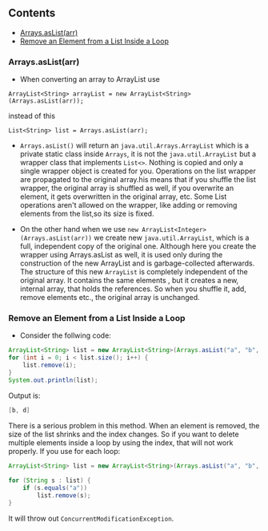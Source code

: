 ## Contents

* [Arrays.asList(arr)](#arrays.aslist(arr))
* [Remove an Element from a List Inside a Loop](#remove-an-element-from-a-list-inside-a-loop)


### Arrays.asList(arr) 

* When converting an array to ArrayList use 

```ArrayList<String> arrayList = new ArrayList<String>(Arrays.asList(arr));```

instead of this

```List<String> list = Arrays.asList(arr);```

* ```Arrays.asList()``` will return an ```java.util.Arrays.ArrayList``` which is a private static class inside ```Arrays```, it is not the ```java.util.ArrayList``` but a wrapper class that implements ```List<>```.
Nothing is copied and only a single wrapper object is created for you. Operations on the list wrapper are propagated to the original array.his means that if you shuffle the list wrapper, the original array is shuffled as well, if you overwrite an element, it gets overwritten in the original array, etc.
Some List operations aren't allowed on the wrapper, like adding or removing elements from the list,so its size is fixed.

* On the other hand when we use
``` new ArrayList<Integer>(Arrays.asList(arr)) ```
we create new ```java.util.ArrayList```, which is a full, independent copy of the original one. Although here you create the wrapper using Arrays.asList as well, 
it is used only during the construction of the new ArrayList and is garbage-collected afterwards. The structure of this new ```ArrayList``` is completely independent of the original array. 
It contains the same elements , but it creates a new, internal array, that holds the references. So when you shuffle it, add, remove elements etc., the original array is unchanged.

### Remove an Element from a List Inside a Loop

* Consider the follwing code: 
```java
ArrayList<String> list = new ArrayList<String>(Arrays.asList("a", "b", "c", "d"));
for (int i = 0; i < list.size(); i++) {
	list.remove(i);
}
System.out.println(list);
```
Output is:
```java
[b, d]
```
There is a serious problem in this method. When an element is removed, the size of the list shrinks and the index changes. So if you want to delete multiple elements inside a loop by using the index, that will not work properly.
If you use for each loop:
```java
ArrayList<String> list = new ArrayList<String>(Arrays.asList("a", "b", "c", "d"));
 
for (String s : list) {
	if (s.equals("a"))
		list.remove(s);
}
```
It will throw out ```ConcurrentModificationException```.


